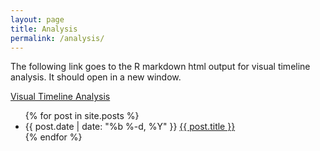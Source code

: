 ```yaml
---
layout: page
title: Analysis
permalink: /analysis/
---
```


The following link goes to the R markdown html output for visual timeline analysis.  It should open in a new window.

<a href="../analysis/r_timeline/user_timeline_comparisons.html" target="_blank">Visual Timeline Analysis</a>

<ul class="posts">
  {% for post in site.posts %}
    <li>
      <span class="post-date">{{ post.date | date: "%b %-d, %Y" }}</span>
      <a class="post-link" href="{{ post.url | prepend: site.baseurl }}">{{ post.title }}</a>
    </li>
  {% endfor %}
</ul>
